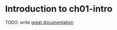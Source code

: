# Introduction to ch01-intro

TODO: write [great documentation](http://jacobian.org/writing/what-to-write/)
